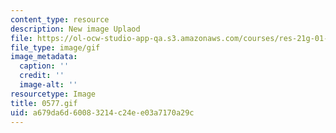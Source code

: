 ```yaml
---
content_type: resource
description: New image Uplaod
file: https://ol-ocw-studio-app-qa.s3.amazonaws.com/courses/res-21g-01-kana-spring-2010/a679da6d60083214c24ee03a7170a29c_0577.gif
file_type: image/gif
image_metadata:
  caption: ''
  credit: ''
  image-alt: ''
resourcetype: Image
title: 0577.gif
uid: a679da6d-6008-3214-c24e-e03a7170a29c
---
```

